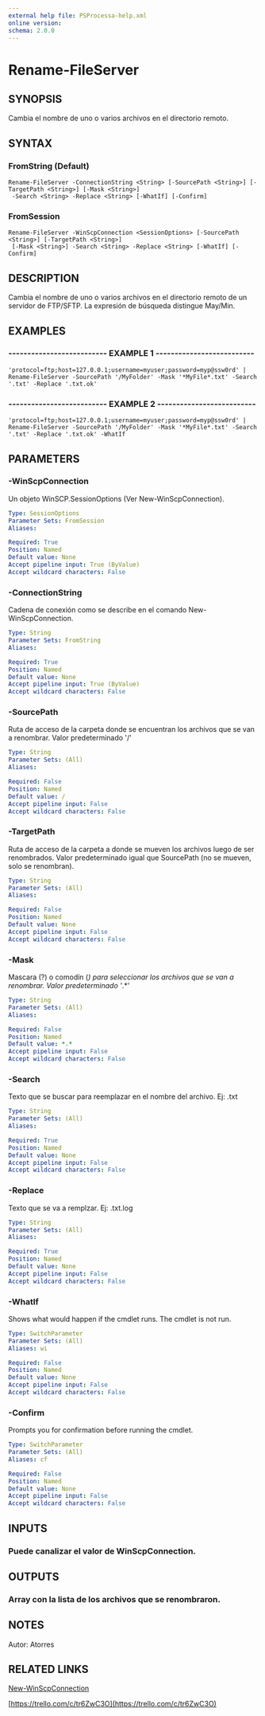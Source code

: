 ```yaml
---
external help file: PSProcessa-help.xml
online version: 
schema: 2.0.0
---
```


# Rename-FileServer

## SYNOPSIS
Cambia el nombre de uno o varios archivos en el directorio remoto.

## SYNTAX

### FromString (Default)
```
Rename-FileServer -ConnectionString <String> [-SourcePath <String>] [-TargetPath <String>] [-Mask <String>]
 -Search <String> -Replace <String> [-WhatIf] [-Confirm]
```

### FromSession
```
Rename-FileServer -WinScpConnection <SessionOptions> [-SourcePath <String>] [-TargetPath <String>]
 [-Mask <String>] -Search <String> -Replace <String> [-WhatIf] [-Confirm]
```

## DESCRIPTION
Cambia el nombre de uno o varios archivos en el directorio remoto de un servidor de FTP/SFTP.
La expresión de búsqueda distingue May/Min.

## EXAMPLES

### -------------------------- EXAMPLE 1 --------------------------
```
'protocol=ftp;host=127.0.0.1;username=myuser;password=myp@ssw0rd' | Rename-FileServer -SourcePath '/MyFolder' -Mask '*MyFile*.txt' -Search '.txt' -Replace '.txt.ok'
```

### -------------------------- EXAMPLE 2 --------------------------
```
'protocol=ftp;host=127.0.0.1;username=myuser;password=myp@ssw0rd' | Rename-FileServer -SourcePath '/MyFolder' -Mask '*MyFile*.txt' -Search '.txt' -Replace '.txt.ok' -WhatIf
```

## PARAMETERS

### -WinScpConnection
Un objeto WinSCP.SessionOptions (Ver New-WinScpConnection).

```yaml
Type: SessionOptions
Parameter Sets: FromSession
Aliases: 

Required: True
Position: Named
Default value: None
Accept pipeline input: True (ByValue)
Accept wildcard characters: False
```

### -ConnectionString
Cadena de conexión como se describe en el comando New-WinScpConnection.

```yaml
Type: String
Parameter Sets: FromString
Aliases: 

Required: True
Position: Named
Default value: None
Accept pipeline input: True (ByValue)
Accept wildcard characters: False
```

### -SourcePath
Ruta de acceso de la carpeta donde se encuentran los archivos que se van a renombrar.
Valor predeterminado '/'

```yaml
Type: String
Parameter Sets: (All)
Aliases: 

Required: False
Position: Named
Default value: /
Accept pipeline input: False
Accept wildcard characters: False
```

### -TargetPath
Ruta de acceso de la carpeta a donde se mueven los archivos luego de ser renombrados.
Valor predeterminado igual que SourcePath (no se mueven, solo se renombran).

```yaml
Type: String
Parameter Sets: (All)
Aliases: 

Required: False
Position: Named
Default value: None
Accept pipeline input: False
Accept wildcard characters: False
```

### -Mask
Mascara (?) o comodín (*) para seleccionar los archivos que se van a renombrar.
Valor predeterminado '*.*'

```yaml
Type: String
Parameter Sets: (All)
Aliases: 

Required: False
Position: Named
Default value: *.*
Accept pipeline input: False
Accept wildcard characters: False
```

### -Search
Texto que se buscar para reemplazar en el nombre del archivo.
Ej: .txt

```yaml
Type: String
Parameter Sets: (All)
Aliases: 

Required: True
Position: Named
Default value: None
Accept pipeline input: False
Accept wildcard characters: False
```

### -Replace
Texto que se va a remplzar.
Ej: .txt.log

```yaml
Type: String
Parameter Sets: (All)
Aliases: 

Required: True
Position: Named
Default value: None
Accept pipeline input: False
Accept wildcard characters: False
```

### -WhatIf
Shows what would happen if the cmdlet runs.
The cmdlet is not run.

```yaml
Type: SwitchParameter
Parameter Sets: (All)
Aliases: wi

Required: False
Position: Named
Default value: None
Accept pipeline input: False
Accept wildcard characters: False
```

### -Confirm
Prompts you for confirmation before running the cmdlet.

```yaml
Type: SwitchParameter
Parameter Sets: (All)
Aliases: cf

Required: False
Position: Named
Default value: None
Accept pipeline input: False
Accept wildcard characters: False
```

## INPUTS

### Puede canalizar el valor de WinScpConnection.

## OUTPUTS

### Array con la lista de los archivos que se renombraron.

## NOTES
Autor: Atorres

## RELATED LINKS

[New-WinScpConnection]()

[https://trello.com/c/tr6ZwC3O](https://trello.com/c/tr6ZwC3O)

